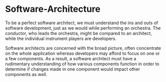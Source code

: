 # Software-Architecture

To be a perfect software architect, we must understand the ins and outs of software development, just as we would while performing an orchestra. The conductor, who leads the orchestra, might be compared to an architect, while the individual instrument players are developers.

Software architects are concerned with the broad picture, often concentrate on the whole application whereas developers may afford to focus on one or a few components. As a result, a software architect must have a rudimentary understanding of how various components function in order to determine if changes made in one component would impact other components as well. 
